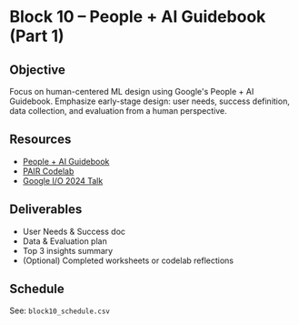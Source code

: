 # Block 10 – People + AI Guidebook (Part 1)

## Objective
Focus on human-centered ML design using Google's People + AI Guidebook. Emphasize early-stage design: user needs, success definition, data collection, and evaluation from a human perspective.

## Resources
- [People + AI Guidebook](https://pair.withgoogle.com/guidebook)
- [PAIR Codelab](https://codelabs.developers.google.com/codelabs/pair-guidebook)
- [Google I/O 2024 Talk](https://io.google/2024/explore/874ba32a-d612-4685-a544-998196fda830)

## Deliverables
- User Needs & Success doc
- Data & Evaluation plan
- Top 3 insights summary
- (Optional) Completed worksheets or codelab reflections

## Schedule
See: `block10_schedule.csv`